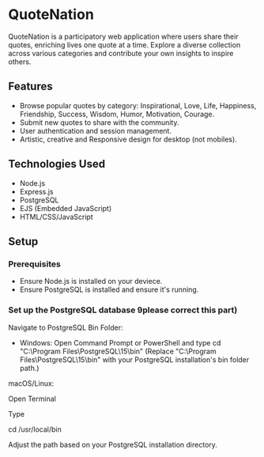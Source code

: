 # QuoteNation

QuoteNation is a participatory web application where users share their quotes, enriching lives one quote at a time. Explore a diverse collection across various categories and contribute your own insights to inspire others.

## Features

- Browse popular quotes by category: Inspirational, Love, Life, Happiness, Friendship, Success, Wisdom, Humor, Motivation, Courage.
- Submit new quotes to share with the community.
- User authentication and session management.
- Artistic, creative and Responsive design for desktop (not mobiles).


## Technologies Used

- Node.js
- Express.js
- PostgreSQL
- EJS (Embedded JavaScript)
- HTML/CSS/JavaScript

## Setup

### Prerequisites

- Ensure Node.js is installed on your deviece.
- Ensure PostgreSQL is installed and ensure it's running.

### Set up the PostgreSQL database 9please correct this part)

Navigate to PostgreSQL Bin Folder:

- Windows: Open Command Prompt or PowerShell and type
  cd "C:\Program Files\PostgreSQL\15\bin"
  (Replace "C:\Program Files\PostgreSQL\15\bin" with your PostgreSQL installation's bin folder path.)

macOS/Linux: 

Open Terminal

Type

cd /usr/local/bin

Adjust the path based on your PostgreSQL installation directory.


